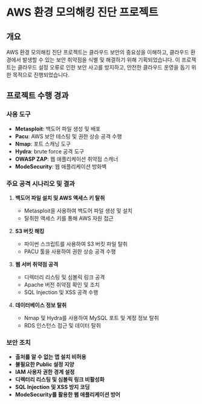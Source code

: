 # AWS 환경 모의해킹 진단 프로젝트

## 개요

AWS 환경 모의해킹 진단 프로젝트는 클라우드 보안의 중요성을 이해하고, 클라우드 환경에서 발생할 수 있는 보안 취약점을 식별 및 해결하기 위해 기획되었습니다. 이 프로젝트는 클라우드 설정 오류로 인한 보안 사고를 방지하고, 안전한 클라우드 운영을 돕기 위한 목적으로 진행되었습니다.


## 프로젝트 수행 경과

### 사용 도구

- **Metasploit**: 백도어 파일 생성 및 배포
- **Pacu**: AWS 보안 테스팅 및 권한 상승 공격 수행
- **Nmap**: 포트 스캐닝 도구
- **Hydra**: brute force 공격 도구
- **OWASP ZAP**: 웹 애플리케이션 취약점 스캐너
- **ModeSecurity**: 웹 애플리케이션 방화벽

### 주요 공격 시나리오 및 결과

1. **백도어 파일 설치 및 AWS 액세스 키 탈취**
   - Metasploit을 사용하여 백도어 파일 생성 및 설치
   - 탈취한 액세스 키를 통해 AWS 자원 접근

2. **S3 버킷 해킹**
   - 파이썬 스크립트를 사용하여 S3 버킷 파일 탈취
   - PACU 툴을 사용하여 권한 상승 공격 수행

3. **웹 서버 취약점 공격**
   - 디렉터리 리스팅 및 심볼릭 링크 공격
   - Apache 버전 취약점 확인 및 조치
   - SQL Injection 및 XSS 공격 수행

4. **데이터베이스 정보 탈취**
   - Nmap 및 Hydra를 사용하여 MySQL 포트 및 계정 정보 탈취
   - RDS 인스턴스 접근 및 데이터 탈취

### 보안 조치

- **출처를 알 수 없는 앱 설치 비허용**
- **불필요한 Public 설정 지양**
- **IAM 사용자 권한 경계 설정**
- **디렉터리 리스팅 및 심볼릭 링크 비활성화**
- **SQL Injection 및 XSS 방지 코딩**
- **ModeSecurity를 활용한 웹 애플리케이션 방어**


